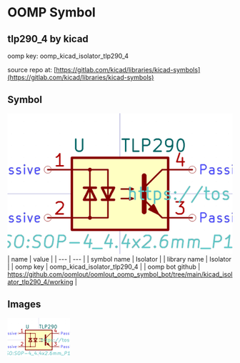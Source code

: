 # OOMP Symbol  
## tlp290_4  by kicad  
  
oomp key: oomp_kicad_isolator_tlp290_4  
  
source repo at: [https://gitlab.com/kicad/libraries/kicad-symbols](https://gitlab.com/kicad/libraries/kicad-symbols)  
## Symbol  
  
[![working.png](working_600.png)](working.png)  
| name | value | 
| --- | --- | 
| symbol name | Isolator | 
| library name | Isolator | 
| oomp key | oomp_kicad_isolator_tlp290_4 | 
| oomp bot github | https://github.com/oomlout/oomlout_oomp_symbol_bot/tree/main/kicad_isolator_tlp290_4/working | 
## Images  
  
[![working.png](working_140.png)](working.png)  
